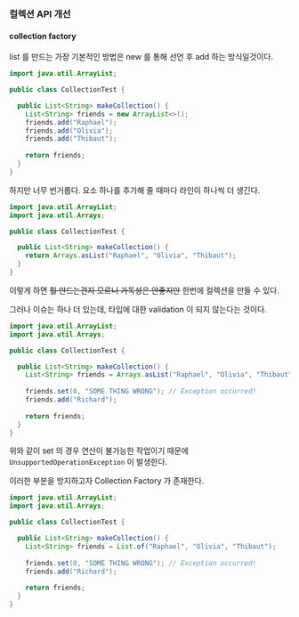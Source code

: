 ### 컬렉션 API 개선

#### collection factory

list 를 만드는 가장 기본적인 방법은 new 를 통해 선언 후 add 하는 방식일것이다.

```java
import java.util.ArrayList;

public class CollectionTest {

  public List<String> makeCollection() {
    List<String> friends = new ArrayList<>();
    friends.add("Raphael");
    friends.add("Olivia");
    friends.add("Thibaut");
    
    return friends;
  }
}
```

하지만 너무 번거롭다. 요소 하나를 추가해 줄 때마다 라인이 하나씩 더 생긴다.

```java
import java.util.ArrayList;
import java.util.Arrays;

public class CollectionTest {

  public List<String> makeCollection() {
    return Arrays.asList("Raphael", "Olivia", "Thibaut");
  }
}
```

이렇게 하면 ~~뭘 만드는건지 모르니 가독성은 안좋지만~~ 한번에 컬렉션을 만들 수 있다.

그러나 이슈는 하나 더 있는데, 타입에 대한 validation 이 되지 않는다는 것이다.

```java
import java.util.ArrayList;
import java.util.Arrays;

public class CollectionTest {

  public List<String> makeCollection() {
    List<String> friends = Arrays.asList("Raphael", "Olivia", "Thibaut");
    
    friends.set(0, "SOME THING WRONG"); // Exception occurred!
    friends.add("Richard");
    
    return friends;
  }
}
```

위와 같이 set 의 경우 연산이 불가능한 작업이기 때문에 `UnsupportedOperationException` 이 발생한다.

이러한 부분을 방지하고자 Collection Factory 가 존재한다.

```java
import java.util.ArrayList;
import java.util.Arrays;

public class CollectionTest {

  public List<String> makeCollection() {
    List<String> friends = List.of("Raphael", "Olivia", "Thibaut");
    
    friends.set(0, "SOME THING WRONG"); // Exception occurred!
    friends.add("Richard");
    
    return friends;
  }
}
```